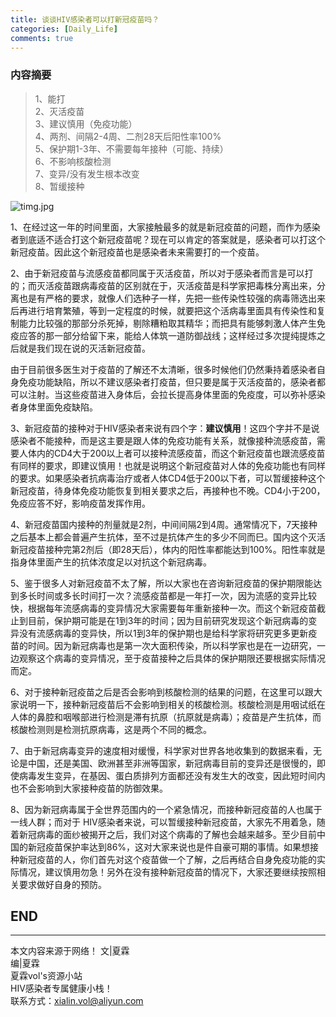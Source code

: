 ```yaml
---
title: 谈谈HIV感染者可以打新冠疫苗吗？
categories: [Daily_Life]
comments: true
---
```


### 内容摘要
> 1、能打<br>
> 2、灭活疫苗<br>
> 3、建议慎用（免疫功能）<br>
> 4、两剂、间隔2-4周、二剂28天后阳性率100%<br>
> 5、保护期1-3年、不需要每年接种（可能、持续）<br>
> 6、不影响核酸检测<br>
> 7、变异/没有发生根本改变<br>
> 8、暂缓接种<br>

![timg.jpg](https://i.loli.net/2020/12/22/8JpXIwDnWtTP7gR.jpg)

1、在经过这一年的时间里面，大家接触最多的就是新冠疫苗的问题，而作为感染者到底适不适合打这个新冠疫苗呢？现在可以肯定的答案就是，感染者可以打这个新冠疫苗。因此这个新冠疫苗也是感染者未来需要打的一个疫苗。

2、由于新冠疫苗与流感疫苗都同属于灭活疫苗，所以对于感染者而言是可以打的；而灭活疫苗跟病毒疫苗的区别就在于，灭活疫苗是科学家把毒株分离出来，分离也是有严格的要求，就像人们选种子一样，先把一些传染性较强的病毒筛选出来后再进行培育繁殖，等到一定程度的时候，就要把这个活病毒里面具有传染性和复制能力比较强的那部分杀死掉，剔除糟粕取其精华；而把具有能够刺激人体产生免疫应答的那一部分给留下来，能给人体筑一道防御战线；这样经过多次提纯提炼之后就是我们现在说的灭活新冠疫苗。

由于目前很多医生对于疫苗的了解还不太清晰，很多时候他们仍然秉持着感染者自身免疫功能缺陷，所以不建议感染者打疫苗，但只要是属于灭活疫苗的，感染者都可以注射。当这些疫苗进入身体后，会拉长提高身体里面的免疫度，可以弥补感染者身体里面免疫缺陷。

3、新冠疫苗的接种对于HIV感染者来说有四个字：**建议慎用**！这四个字并不是说感染者不能接种，而是这主要是跟人体的免疫功能有关系，就像接种流感疫苗，需要人体内的CD4大于200以上者可以接种流感疫苗，而这个新冠疫苗也跟流感疫苗有同样的要求，即建议慎用！也就是说明这个新冠疫苗对人体的免疫功能也有同样的要求。如果感染者抗病毒治疗或者人体CD4低于200以下者，可以暂缓接种这个新冠疫苗，待身体免疫功能恢复到相关要求之后，再接种也不晚。CD4小于200，免疫应答不好，影响疫苗发挥作用。

4、新冠疫苗国内接种的剂量就是2剂，中间间隔2到4周。通常情况下，7天接种之后基本上都会普遍产生抗体，至不过是抗体产生的多少不同而巳。国内这个灭活新冠疫苗接种完第2剂后（即28天后），体内的阳性率都能达到100%。阳性率就是指身体里面产生的抗体浓度足以对抗这个新冠病毒。

5、鉴于很多人对新冠疫苗不太了解，所以大家也在咨询新冠疫苗的保护期限能达到多长时间或多长时间打一次？流感疫苗都是一年打一次，因为流感的变异比较快，根据每年流感病毒的变异情况大家需要每年重新接种一次。而这个新冠疫苗截止到目前，保护期可能是在1到3年的时间；因为目前研究发现这个新冠病毒的变异没有流感病毒的变异快，所以1到3年的保护期也是给科学家将研究更多更新疫苗的时间。因为新冠病毒也是第一次大面积传染，所以科学家也是在一边研究，一边观察这个病毒的变异情况，至于疫苗接种之后具体的保护期限还要根据实际情况而定。

6、对于接种新冠疫苗之后是否会影响到核酸检测的结果的问题，在这里可以跟大家说明一下，接种新冠疫苗后不会影响到相关的核酸检测。核酸检测是用咽试纸在人体的鼻腔和咽喉部进行检测是滞有抗原（抗原就是病毒）；疫苗是产生抗体，而核酸检测则是检测抗原病毒，这是两个不同的概念。

7、由于新冠病毒变异的速度相对缓慢，科学家对世界各地收集到的数据来看，无论是中国，还是美国、欧洲甚至非洲等国家，新冠病毒目前的变异还是很慢的，即使病毒发生变异，在基因、蛋白质排列方面都还没有发生大的改变，因此短时间内也不会影响到大家接种疫苗的防御效果。
    
8、因为新冠病毒属于全世界范围内的一个紧急情况，而接种新冠疫苗的人也属于一线人群；而对于 HIV感染者来说，可以暂缓接种新冠疫苗，大家先不用着急，随着新冠病毒的面纱被揭开之后，我们对这个病毒的了解也会越来越多。至少目前中国的新冠疫苗保护率达到86%，这对大家来说也是件自豪可期的事情。如果想接种新冠疫苗的人，你们首先对这个疫苗做一个了解，之后再结合自身免疫功能的实际情况，建议慎用勿急！另外在没有接种新冠疫苗的情况下，大家还要继续按照相关要求做好自身的预防。


END<br>
---

---
本文内容来源于网络！
文|夏霖<br>
编|夏霖<br>
夏霖vol's资源小站<br>
HIV感染者专属健康小栈！<br>
联系方式：xialin.vol@aliyun.com



